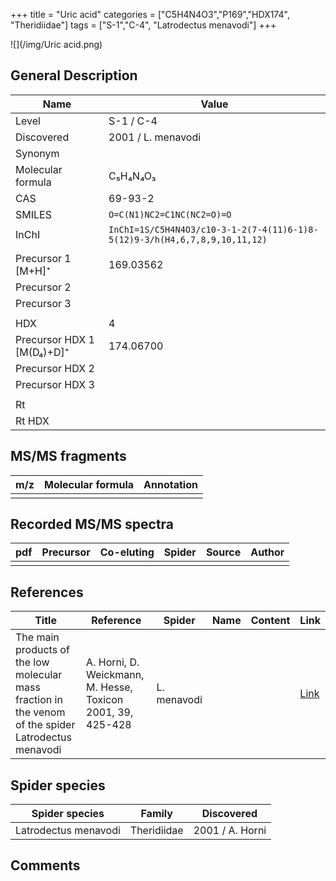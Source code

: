 +++
title = "Uric acid"
categories = ["C5H4N4O3","P169","HDX174",
"Theridiidae"]
tags = ["S-1","C-4",
"Latrodectus menavodi"]
+++

![](/img/Uric acid.png)

## General Description

| Name                      | Value              |
|---------------------------|--------------------|
| Level                     | S-1 / C-4                  |
| Discovered                | 2001 / L. menavodi |
| Synonym                   |                    |
| Molecular formula         | C₅H₄N₄O₃           |
| CAS                       | 69-93-2            |
| SMILES | `O=C(N1)NC2=C1NC(NC2=O)=O`  |
| InChI  | `InChI=1S/C5H4N4O3/c10-3-1-2(7-4(11)6-1)8-5(12)9-3/h(H4,6,7,8,9,10,11,12)`  |
|                           |                    |
| Precursor 1 [M+H]⁺        | 169.03562          |
| Precursor 2               |                    |
| Precursor 3               |                    |
|                           |                    |
| HDX                       | 4                  |
| Precursor HDX 1 [M(D₄)+D]⁺ | 174.06700          |
| Precursor HDX 2           |                    |
| Precursor HDX 3           |                    |
|                           |                    |
| Rt                        |                    |
| Rt HDX                    |                    |

## MS/MS fragments

| m/z | Molecular formula | Annotation |
|-----|-------------------|------------|
|     |                   |            |

## Recorded MS/MS spectra

| pdf | Precursor | Co-eluting | Spider | Source | Author |
|-----|-----------|------------|--------|--------|--------|
|     |           |            |        |        |        |

## References

| Title                                                                                                | Reference                                                   | Spider      | Name | Content | Link                                                                |
|------------------------------------------------------------------------------------------------------|-------------------------------------------------------------|-------------|------|---------|---------------------------------------------------------------------|
| The main products of the low molecular mass fraction in the venom of the spider Latrodectus menavodi | A. Horni, D. Weickmann, M. Hesse, Toxicon 2001, 39, 425-428 | L. menavodi |      |         | [Link](https://www.sciencedirect.com/science/article/pii/S0041010100001471) |

## Spider species

| Spider species       | Family      | Discovered      |
|----------------------|-------------|-----------------|
| Latrodectus menavodi | Theridiidae | 2001 / A. Horni |

## Comments